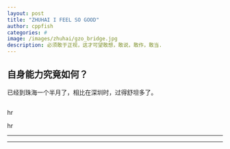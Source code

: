 ```yaml
---
layout: post
title: "ZHUHAI I FEEL SO GOOD"
author: cppfish
categories: #
image: /images/zhuhai/gzo_bridge.jpg
description: 必须敢于正视，这才可望敢想，敢说，敢作，敢当.
---
```




## 自身能力究竟如何？

已经到珠海一个半月了，相比在深圳时，过得舒坦多了。


## 


hr


hr

------


------



